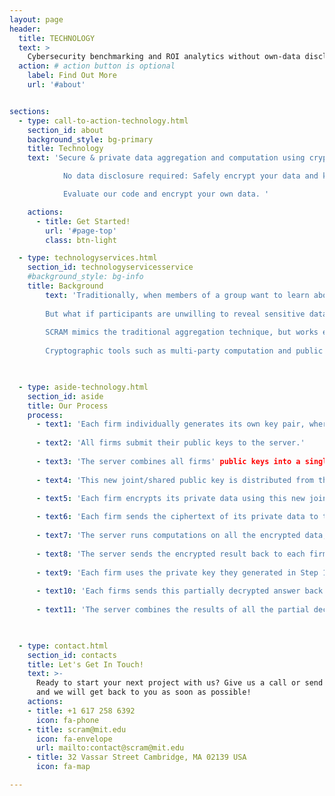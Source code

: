 ```yaml
---
layout: page
header:
  title: TECHNOLOGY
  text: >
    Cybersecurity benchmarking and ROI analytics without own-data disclosure
  action: # action button is optional
    label: Find Out More
    url: '#about'


sections:
  - type: call-to-action-technology.html
    section_id: about
    background_style: bg-primary
    title: Technology
    text: 'Secure & private data aggregation and computation using cryptographic tools built by MIT experts. 

			No data disclosure required: Safely encrypt your data and keep it locked throughout the whole process. We cannot see your data, and no one else can either. We designed our process from the ground up with security and privacy by cryptographers, risk specialists, and cybersecurity experts. 

			Evaluate our code and encrypt your own data. '

    actions:
      - title: Get Started!
        url: '#page-top'
        class: btn-light

  - type: technologyservices.html
    section_id: technologyservicesservice
    #background_style: bg-info
    title: Background
        text: 'Traditionally, when members of a group want to learn about trends across their membership without revealing information to other members in the group, they need to select a trusted third party. This third party will gather data from all the participants, pool it, run computations on the data to produce summary statistics and analysis, and then send only the results back to all the participants in the pool. The third party needs to be trusted because it can view the data sent in by all the participants. Individual participants cannot see the inputs of other contributors, but the trusted third party can see everything. The process works well when participants are comfortable sharing their information with the third party (a risk) in exchange for learning more about the dynamics of the group (a benefit). 
        
		But what if participants are unwilling to reveal sensitive data to even a trusted third party? MPC offers the same functionality as the data pool described above, but without requiring a trusted third party to see the data. This is possible due to a combination of the mathematical properties of encrypted data and clever structuring of the computations.  
        
		SCRAM mimics the traditional aggregation technique, but works exclusively on encrypted data that it cannot see. The system takes in encrypted data from the participants, runs a blind computation on it, and returns an encrypted result that must be unlocked by each participant separately before anyone can see the answer. The security of the system comes from the requirement that the keys from all the participants are needed in order to unlock any of the data. Participants guarantee their own security by agreeing to unlock only the result using their privately held key. 
 
		Cryptographic tools such as multi-party computation and public key cryptography provide a way to perform mathematical operations on encrypted data without ever exposing the underlying data. While there are a variety of solutions to the challenge of secure computation, we choose an approach for SCRAM that provides simple, straightforward security guarantees as well as support for complex computation. The steps of our computations are provided below:'   


     
  - type: aside-technology.html
    section_id: aside
    title: Our Process
    process:
      - text1: 'Each firm individually generates its own key pair, where each key pair contains a public encryption key and a private decryption key.'
	  
	  - text2: 'All firms submit their public keys to the server.'
	  
	  - text3: 'The server combines all firms' public keys into a single joint/shared public key.'
	  
	  - text4: 'This new joint/shared public key is distributed from the server to all firms. '

	  - text5: 'Each firm encrypts its private data using this new joint/shared public key, generating a ciphertext (an encrypted block of data).'
	  
	  - text6: 'Each firm sends the ciphertext of its private data to the server. This ciphertext completely hides the firm's data.'
	  
	  - text7: 'The server runs computations on all the encrypted data, producing an encrypted result of the computation.'
	  
	  - text8: 'The server sends the encrypted result back to each firm.'
	  
	  - text9: 'Each firm uses the private key they generated in Step 1 to partially decrypt the answer.'
	  
	  - text10: 'Each firms sends this partially decrypted answer back to the server. Note that without all the partial decryption pieces from all firms, the result is still completely hidden.'
	  
	  - text11: 'The server combines the results of all the partial decryptions it receives from firms to produce the decrypted result that is then shared with all firms.'

  

  - type: contact.html
    section_id: contacts
    title: Let's Get In Touch!
    text: >-
      Ready to start your next project with us? Give us a call or send us an email
      and we will get back to you as soon as possible!
    actions:
    - title: +1 617 258 6392
      icon: fa-phone
    - title: scram@mit.edu
      icon: fa-envelope
      url: mailto:contact@scram@mit.edu
    - title: 32 Vassar Street Cambridge, MA 02139 USA
      icon: fa-map

---
```

